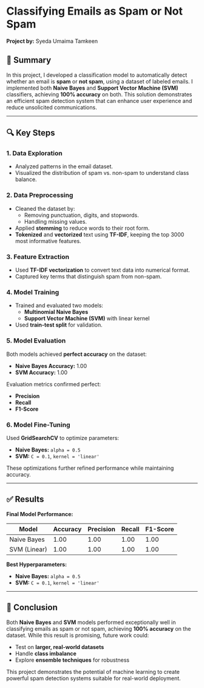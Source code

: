 # Classifying Emails as Spam or Not Spam

**Project by:** Syeda Umaima Tamkeen

## 📝 Summary

In this project, I developed a classification model to automatically detect whether an email is **spam** or **not spam**, using a dataset of labeled emails. I implemented both **Naive Bayes** and **Support Vector Machine (SVM)** classifiers, achieving **100% accuracy** on both. This solution demonstrates an efficient spam detection system that can enhance user experience and reduce unsolicited communications.

---

## 🔍 Key Steps

### 1. Data Exploration
- Analyzed patterns in the email dataset.
- Visualized the distribution of spam vs. non-spam to understand class balance.

### 2. Data Preprocessing
- Cleaned the dataset by:
  - Removing punctuation, digits, and stopwords.
  - Handling missing values.
- Applied **stemming** to reduce words to their root form.
- **Tokenized** and **vectorized** text using **TF-IDF**, keeping the top 3000 most informative features.

### 3. Feature Extraction
- Used **TF-IDF vectorization** to convert text data into numerical format.
- Captured key terms that distinguish spam from non-spam.

### 4. Model Training
- Trained and evaluated two models:
  - **Multinomial Naive Bayes**
  - **Support Vector Machine (SVM)** with linear kernel
- Used **train-test split** for validation.

### 5. Model Evaluation
Both models achieved **perfect accuracy** on the dataset:
- **Naive Bayes Accuracy:** 1.00
- **SVM Accuracy:** 1.00

Evaluation metrics confirmed perfect:
- **Precision**
- **Recall**
- **F1-Score**

### 6. Model Fine-Tuning
Used **GridSearchCV** to optimize parameters:
- **Naive Bayes:** `alpha = 0.5`
- **SVM:** `C = 0.1`, `kernel = 'linear'`

These optimizations further refined performance while maintaining accuracy.

---

## ✅ Results

**Final Model Performance:**

| Model        | Accuracy | Precision | Recall | F1-Score |
|--------------|----------|-----------|--------|----------|
| Naive Bayes  | 1.00     | 1.00      | 1.00   | 1.00     |
| SVM (Linear) | 1.00     | 1.00      | 1.00   | 1.00     |

**Best Hyperparameters:**
- **Naive Bayes:** `alpha = 0.5`
- **SVM:** `C = 0.1`, `kernel = 'linear'`

---

## 📌 Conclusion

Both **Naive Bayes** and **SVM** models performed exceptionally well in classifying emails as spam or not spam, achieving **100% accuracy** on the dataset. While this result is promising, future work could:
- Test on **larger, real-world datasets**
- Handle **class imbalance**
- Explore **ensemble techniques** for robustness

This project demonstrates the potential of machine learning to create powerful spam detection systems suitable for real-world deployment.

